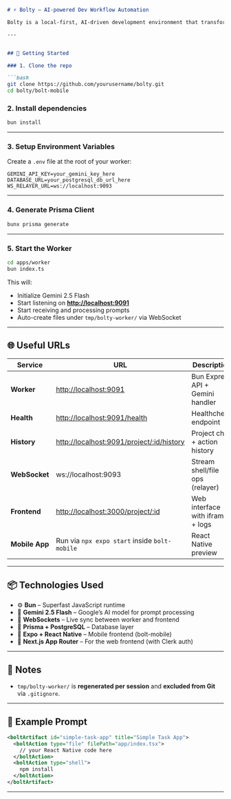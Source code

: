 ```md
# ⚡ Bolty – AI-powered Dev Workflow Automation

Bolty is a local-first, AI-driven development environment that transforms natural language prompts into complete working codebases, executes shell commands, and updates files in real time. Built using Bun, Gemini 2.5 Flash, and Prisma.

---


## 🚀 Getting Started

### 1. Clone the repo

```bash
git clone https://github.com/yourusername/bolty.git
cd bolty/bolt-mobile
````

### 2. Install dependencies

```bash
bun install
```

---

### 3. Setup Environment Variables

Create a `.env` file at the root of your worker:

```env
GEMINI_API_KEY=your_gemini_key_here
DATABASE_URL=your_postgresql_db_url_here
WS_RELAYER_URL=ws://localhost:9093
```

---

### 4. Generate Prisma Client

```bash
bunx prisma generate
```

---

### 5. Start the Worker

```bash
cd apps/worker
bun index.ts
```

This will:

* Initialize Gemini 2.5 Flash
* Start listening on **[http://localhost:9091](http://localhost:9091)**
* Start receiving and processing prompts
* Auto-create files under `tmp/bolty-worker/` via WebSocket

---

## 🌐 Useful URLs

| Service        | URL                                                                                     | Description                      |
| -------------- | --------------------------------------------------------------------------------------- | -------------------------------- |
| **Worker**     | [http://localhost:9091](http://localhost:9091)                                          | Bun Express API + Gemini handler |
| **Health**     | [http://localhost:9091/health](http://localhost:9091/health)                            | Healthcheck endpoint             |
| **History**    | [http://localhost:9091/project/\:id/history](http://localhost:9091/project/:id/history) | Project chat + action history    |
| **WebSocket**  | ws\://localhost:9093                                                                    | Stream shell/file ops (relayer)  |
| **Frontend**   | [http://localhost:3000/project/\:id](http://localhost:3000/project/:id)                 | Web interface with iframe + logs |
| **Mobile App** | Run via `npx expo start` inside `bolt-mobile`                                           | React Native preview             |

---

## 📦 Technologies Used

* ⚙️ **Bun** – Superfast JavaScript runtime
* 🧠 **Gemini 2.5 Flash** – Google’s AI model for prompt processing
* 📡 **WebSockets** – Live sync between worker and frontend
* 🧬 **Prisma + PostgreSQL** – Database layer
* 📱 **Expo + React Native** – Mobile frontend (bolt-mobile)
* 🧩 **Next.js App Router** – For the web frontend (with Clerk auth)

---

## 📌 Notes

* `tmp/bolty-worker/` is **regenerated per session** and **excluded from Git** via `.gitignore`.

---

## 🤖 Example Prompt

```xml
<boltArtifact id="simple-task-app" title="Simple Task App">
  <boltAction type="file" filePath="app/index.tsx">
    // your React Native code here
  </boltAction>
  <boltAction type="shell">
    npm install
  </boltAction>
</boltArtifact>
```

---
